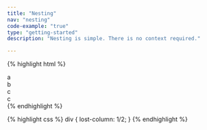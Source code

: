 ```yaml
---
title: "Nesting"
nav: "nesting"
code-example: "true"
type: "getting-started"
description: "Nesting is simple. There is no context required."

---
```


{% highlight html %}
<section>
  <div>a</div>
  <div>
    <div>b</div>
    <div>
      <div>c</div>
      <div>c</div>
    </div>
  </div>
</section>
{% endhighlight %}

{% highlight css %}
div {
  lost-column: 1/2;
}
{% endhighlight %}
